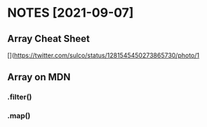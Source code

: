 # NOTES [2021-09-07]

## Array Cheat Sheet
[](https://twitter.com/sulco/status/1281545450273865730/photo/1

## Array on MDN
[](https://developer.mozilla.org/de/docs/Web/JavaScript/Reference/Global_Objects/Array)

### .filter()
[](https://developer.mozilla.org/de/docs/Web/JavaScript/Reference/Global_Objects/Array/filter)

### .map()
[](https://developer.mozilla.org/de/docs/Web/JavaScript/Reference/Global_Objects/Array/map)